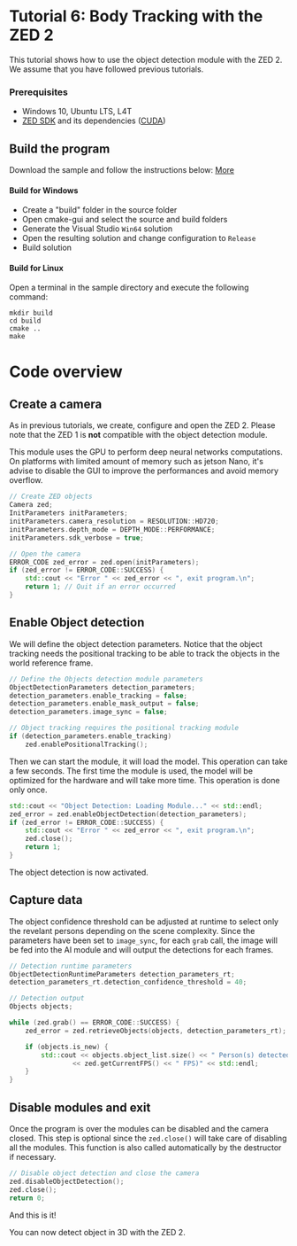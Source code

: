 # Tutorial 6: Body Tracking with the ZED 2

This tutorial shows how to use the object detection module with the ZED 2.<br/>
We assume that you have followed previous tutorials.

### Prerequisites

- Windows 10, Ubuntu LTS, L4T
- [ZED SDK](https://www.stereolabs.com/developers/) and its dependencies ([CUDA](https://developer.nvidia.com/cuda-downloads))

## Build the program

Download the sample and follow the instructions below: [More](https://www.stereolabs.com/docs/getting-started/application-development/)

#### Build for Windows

- Create a "build" folder in the source folder
- Open cmake-gui and select the source and build folders
- Generate the Visual Studio `Win64` solution
- Open the resulting solution and change configuration to `Release`
- Build solution

#### Build for Linux

Open a terminal in the sample directory and execute the following command:

    mkdir build
    cd build
    cmake ..
    make
	
# Code overview
## Create a camera

As in previous tutorials, we create, configure and open the ZED 2. Please note that the ZED 1 is **not** compatible with the object detection module.

This module uses the GPU to perform deep neural networks computations. On platforms with limited amount of memory such as jetson Nano, it's advise to disable the GUI to improve the performances and avoid memory overflow.

```cpp
// Create ZED objects
Camera zed;
InitParameters initParameters;
initParameters.camera_resolution = RESOLUTION::HD720;
initParameters.depth_mode = DEPTH_MODE::PERFORMANCE;
initParameters.sdk_verbose = true;

// Open the camera
ERROR_CODE zed_error = zed.open(initParameters);
if (zed_error != ERROR_CODE::SUCCESS) {
	std::cout << "Error " << zed_error << ", exit program.\n";
	return 1; // Quit if an error occurred
}
```

## Enable Object detection

We will define the object detection parameters. Notice that the object tracking needs the positional tracking to be able to track the objects in the world reference frame.

```cpp
// Define the Objects detection module parameters
ObjectDetectionParameters detection_parameters;
detection_parameters.enable_tracking = false;
detection_parameters.enable_mask_output = false;
detection_parameters.image_sync = false;

// Object tracking requires the positional tracking module
if (detection_parameters.enable_tracking)
	zed.enablePositionalTracking();
```

Then we can start the module, it will load the model. This operation can take a few seconds. The first time the module is used, the model will be optimized for the hardware and will take more time. This operation is done only once.

```cpp
std::cout << "Object Detection: Loading Module..." << std::endl;
zed_error = zed.enableObjectDetection(detection_parameters);
if (zed_error != ERROR_CODE::SUCCESS) {
	std::cout << "Error " << zed_error << ", exit program.\n";
	zed.close();
	return 1;
}
```

The object detection is now activated.

## Capture data

The object confidence threshold can be adjusted at runtime to select only the revelant persons depending on the scene complexity. Since the parameters have been set to `image_sync`, for each `grab` call, the image will be fed into the AI module and will output the detections for each frames.

```cpp
// Detection runtime parameters
ObjectDetectionRuntimeParameters detection_parameters_rt;
detection_parameters_rt.detection_confidence_threshold = 40;

// Detection output
Objects objects;

while (zed.grab() == ERROR_CODE::SUCCESS) {
	zed_error = zed.retrieveObjects(objects, detection_parameters_rt);

	if (objects.is_new) {
		std::cout << objects.object_list.size() << " Person(s) detected ("
				<< zed.getCurrentFPS() << " FPS)" << std::endl;
	}
}
```

## Disable modules and exit

Once the program is over the modules can be disabled and the camera closed. This step is optional since the `zed.close()` will take care of disabling all the modules. This function is also called automatically by the destructor if necessary.<br/>

```cpp
// Disable object detection and close the camera
zed.disableObjectDetection();
zed.close();
return 0;
```

And this is it!<br/>

You can now detect object in 3D with the ZED 2.
